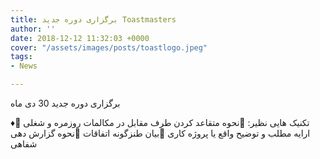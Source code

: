 ```yaml
---
title: برگزاری دوره جدید Toastmasters
author: ''
date: 2018-12-12 11:32:03 +0000
cover: "/assets/images/posts/toastlogo.jpeg"
tags:
- News

---
```

برگزاری دوره جدید 30 دی ماه

♦️تکنیک هایی نظیر:                                                                            📌نحوه متقاعد کردن طرف مقابل در مکالمات روزمره و  شغلی                                     📌ارایه مطلب و توضیح واقع یا  پروژه کاری                                                      📌بیان  طنزگونه اتفاقات                                                                       📌نحوه گزارش دهی شفاهی  
